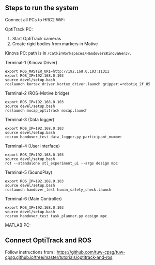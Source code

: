 ## Steps to run the system
Connect all PCs to HRC2 WiFi

OptiTrack PC:
1. Start OptiTrack cameras
2. Create rigid bodies from markers in Motive

Kinova PC:
path is in ``/CatkinWorkspaces/HandoversKinovaGen3/``.

Terminal-1 (Kinova Driver)
```
export ROS_MASTER_URI=http://192.168.0.103:11311
export ROS_IP=192.168.0.103
source devel/setup.bash
roslaunch kortex_driver kortex_driver.launch gripper:=robotiq_2f_85
```
Terminal-2 (ROS-Motive bridge)
```
export ROS_IP=192.168.0.103
source devel/setup.bash
roslaunch mocap_optitrack mocap.launch

```

Terminal-3 (Data logger)
```
export ROS_IP=192.168.0.103
source devel/setup.bash
rosrun handover_test data_logger.py participant_number
```

Terminal-4 (User Interface)
```
export ROS_IP=192.168.0.103
source devel/setup.bash
rqt --standalone stl_experiment_ui --args design mpc
```

Terminal-5 (SoundPlay)
```
export ROS_IP=192.168.0.103
source devel/setup.bash
roslaunch handover_test human_safety_check.launch
```

Terminal-6 (Main Controller)
```
export ROS_IP=192.168.0.103
source devel/setup.bash
rosrun handover_test task_planner.py design mpc
```

MATLAB PC:

## Connect OptiTrack and ROS
Follow instructions from : https://github.com/tuw-cpsg/tuw-cpsg.github.io/tree/master/tutorials/optitrack-and-ros
